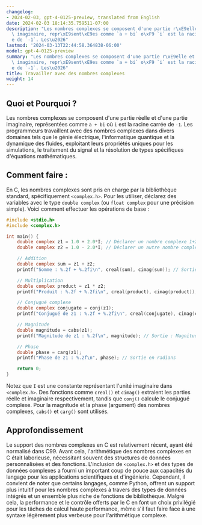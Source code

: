 ```yaml
---
changelog:
- 2024-02-03, gpt-4-0125-preview, translated from English
date: 2024-02-03 18:14:35.759511-07:00
description: "Les nombres complexes se composent d'une partie r\xE9elle et d'une partie\
  \ imaginaire, repr\xE9sent\xE9es comme `a + bi` o\xF9 `i` est la racine carr\xE9\
  e de `-1`. Les\u2026"
lastmod: '2024-03-13T22:44:58.364838-06:00'
model: gpt-4-0125-preview
summary: "Les nombres complexes se composent d'une partie r\xE9elle et d'une partie\
  \ imaginaire, repr\xE9sent\xE9es comme `a + bi` o\xF9 `i` est la racine carr\xE9\
  e de `-1`. Les\u2026"
title: Travailler avec des nombres complexes
weight: 14
---
```


## Quoi et Pourquoi ?

Les nombres complexes se composent d'une partie réelle et d'une partie imaginaire, représentées comme `a + bi` où `i` est la racine carrée de `-1`. Les programmeurs travaillent avec des nombres complexes dans divers domaines tels que le génie électrique, l'informatique quantique et la dynamique des fluides, exploitant leurs propriétés uniques pour les simulations, le traitement du signal et la résolution de types spécifiques d'équations mathématiques.

## Comment faire :

En C, les nombres complexes sont pris en charge par la bibliothèque standard, spécifiquement `<complex.h>`. Pour les utiliser, déclarez des variables avec le type `double complex` (ou `float complex` pour une précision simple). Voici comment effectuer les opérations de base :

```c
#include <stdio.h>
#include <complex.h>

int main() {
    double complex z1 = 1.0 + 2.0*I; // Déclarer un nombre complexe 1+2i
    double complex z2 = 1.0 - 2.0*I; // Déclarer un autre nombre complexe 1-2i

    // Addition
    double complex sum = z1 + z2;
    printf("Somme : %.2f + %.2fi\n", creal(sum), cimag(sum)); // Sortie : Somme : 2.00 + 0.00i

    // Multiplication
    double complex product = z1 * z2;
    printf("Produit : %.2f + %.2fi\n", creal(product), cimag(product)); // Sortie : Produit : 5.00 + 0.00i

    // Conjugué complexe
    double complex conjugate = conj(z1);
    printf("Conjugué de z1 : %.2f + %.2fi\n", creal(conjugate), cimag(conjugate)); // Sortie : Conjugué de z1 : 1.00 - 2.00i

    // Magnitude
    double magnitude = cabs(z1);
    printf("Magnitude de z1 : %.2f\n", magnitude); // Sortie : Magnitude de z1 : 2.24

    // Phase
    double phase = carg(z1);
    printf("Phase de z1 : %.2f\n", phase); // Sortie en radians

    return 0;
}
```
Notez que `I` est une constante représentant l'unité imaginaire dans `<complex.h>`. Des fonctions comme `creal()` et `cimag()` extraient les parties réelle et imaginaire respectivement, tandis que `conj()` calcule le conjugué complexe. Pour la magnitude et la phase (argument) des nombres complexes, `cabs()` et `carg()` sont utilisés.

## Approfondissement

Le support des nombres complexes en C est relativement récent, ayant été normalisé dans C99. Avant cela, l'arithmétique des nombres complexes en C était laborieuse, nécessitant souvent des structures de données personnalisées et des fonctions. L'inclusion de `<complex.h>` et des types de données complexes a fourni un important coup de pouce aux capacités du langage pour les applications scientifiques et d'ingénierie. Cependant, il convient de noter que certains langages, comme Python, offrent un support plus intuitif pour les nombres complexes à travers des types de données intégrés et un ensemble plus riche de fonctions de bibliothèque. Malgré cela, la performance et le contrôle offerts par le C en font un choix privilégié pour les tâches de calcul haute performance, même s'il faut faire face à une syntaxe légèrement plus verbeuse pour l'arithmétique complexe.
